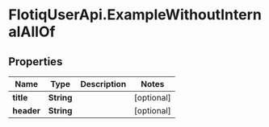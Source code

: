 # FlotiqUserApi.ExampleWithoutInternalAllOf

## Properties

Name | Type | Description | Notes
------------ | ------------- | ------------- | -------------
**title** | **String** |  | [optional] 
**header** | **String** |  | [optional] 


